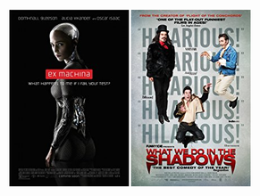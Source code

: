  [![Ex Machina](../images/Ex_Machina_2014.jpg)](http://www.imdb.com/title/tt0470752)
 [![What We Do in the Shadows](../images/What_We_Do_in_the_Shadows_2014.jpg)](http://www.imdb.com/title/tt3416742)
